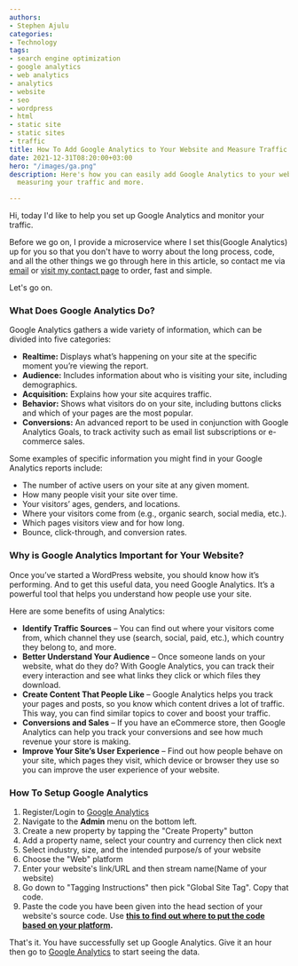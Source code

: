 ```yaml
---
authors:
- Stephen Ajulu
categories:
- Technology
tags:
- search engine optimization
- google analytics
- web analytics
- analytics
- website
- seo
- wordpress
- html
- static site
- static sites
- traffic
title: How To Add Google Analytics to Your Website and Measure Traffic
date: 2021-12-31T08:20:00+03:00
hero: "/images/ga.png"
description: Here's how you can easily add Google Analytics to your website and start
  measuring your traffic and more.

---
```

Hi, today I'd like to help you set up Google Analytics and monitor your traffic.

Before we go on, I provide a microservice where I set this(Google Analytics) up for you so that you don't have to worry about the long process, code, and all the other things we go through here in this article, so contact me via [email](mailto:alunje73@gmail.com) or [visit my contact page](/contact) to order, fast and simple.

Let's go on.

### What Does Google Analytics Do?

Google Analytics gathers a wide variety of information, which can be divided into five categories:

* **Realtime:** Displays what’s happening on your site at the specific moment you’re viewing the report.
* **Audience:** Includes information about who is visiting your site, including demographics.
* **Acquisition:** Explains how your site acquires traffic.
* **Behavior:** Shows what visitors do on your site, including buttons clicks and which of your pages are the most popular.
* **Conversions:** An advanced report to be used in conjunction with Google Analytics Goals, to track activity such as email list subscriptions or e-commerce sales.

Some examples of specific information you might find in your Google Analytics reports include:

* The number of active users on your site at any given moment.
* How many people visit your site over time.
* Your visitors’ ages, genders, and locations.
* Where your visitors come from (e.g., organic search, social media, etc.).
* Which pages visitors view and for how long.
* Bounce, click-through, and conversion rates.

### Why is Google Analytics Important for Your Website?

Once you’ve started a WordPress website, you should know how it’s performing. And to get this useful data, you need Google Analytics. It’s a powerful tool that helps you understand how people use your site.

Here are some benefits of using Analytics:

* **Identify Traffic Sources** – You can find out where your visitors come from, which channel they use (search, social, paid, etc.), which country they belong to, and more.
* **Better Understand Your Audience** – Once someone lands on your website, what do they do? With Google Analytics, you can track their every interaction and see what links they click or which files they download.
* **Create Content That People Like** – Google Analytics helps you track your pages and posts, so you know which content drives a lot of traffic. This way, you can find similar topics to cover and boost your traffic.
* **Conversions and Sales** – If you have an eCommerce store, then Google Analytics can help you track your conversions and see how much revenue your store is making.
* **Improve Your Site’s User Experience** – Find out how people behave on your site, which pages they visit, which device or browser they use so you can improve the user experience of your website.

### How To Setup Google Analytics

1. Register/Login to [Google Analytics](https://analytics.google.com)
2. Navigate to the **Admin** menu on the bottom left.
3. Create a new property by tapping the "Create Property" button
4. Add a property name, select your country and currency then click next
5. Select industry, size, and the intended purpose/s of your website
6. Choose the "Web" platform
7. Enter your website's link/URL and then stream name(Name of your website)
8. Go down to "Tagging Instructions" then pick "Global Site Tag". Copy that code.
9. Paste the code you have been given into the head section of your website's source code. Use [**this to find out where to put the code based on your platform**](https://support.google.com/analytics/answer/10840722?hl=en&utm_id=ad#cms&zippy=)**.**

That's it. You have successfully set up Google Analytics. Give it an hour then go to [Google Analytics](https://analytics.google.com) to start seeing the data.